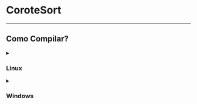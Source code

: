 # CoroteSort
---
## Como Compilar?

<details>
 <summary><h3>Linux</h3></summary>

#### Pré-requisitos
1. **Git:** Para clonar o projeto.
2. **Compilador C++:** Pode ser o GCC ou outro que funcione com o CMake.
3. **CMake:** Instale o CMake para a compilação.

#### Passos para Compilar e Executar
```bash
# 1. Clone o repositório e entre na pasta
git clone https://github.com/Largyrixa/Projeto-AED.git
cd CoroteSort

# 2. Crie a pasta de build e configure o projeto
mkdir build && cd build
cmake ..

# 3. Compile e execute o projeto
make && cd ..
./build/bin/CoroteSort
```

</details>

<details>
 <summary><h3>Windows</h3></summary>

#### Pré-requisitos

1.  **Git:** Essencial para clonar o projeto. Baixe em [git-scm.com](https://git-scm.com/download/win).
2.  **Compilador C++:** A extensão precisa de um compilador para funcionar. Instale **uma** das opções abaixo:
    * **(Mais fácil)** **Visual Studio Build Tools:** Instale o "Visual Studio Community 2022" (como na Opção 1 do guia anterior), garantindo que a carga de trabalho **"Desenvolvimento para desktop com C++"** esteja selecionada. Você não precisará usar a interface do Visual Studio, apenas o compilador que vem com ele.
    * **(Alternativa)** **MinGW-w64:** Siga as instruções para instalar o MinGW-w64 via MSYS2 (como na Opção 2 do guia anterior) e adicione-o ao PATH do sistema.
3.  **Visual Studio Code:** Baixe em [code.visualstudio.com](https://code.visualstudio.com/).
4.  **Extensões do VS Code:** Dentro do VS Code, vá até a aba de Extensões (Ctrl+Shift+X) e instale:
    * `CMake Tools` (da Microsoft)
    * `C/C++` (da Microsoft)

#### Passos para Compilar e Executar

1.  **Clonar e Abrir o Projeto:**
    * Clone o repositório usando o Git.
    * Abra o **VS Code** e vá em `File > Open Folder...` para abrir a pasta raiz do projeto (`CoroteSort`).

2.  **Selecionar o Compilador (Kit):**
    * Logo após abrir a pasta, a extensão CMake Tools deve mostrar uma notificação na parte inferior da tela, perguntando se você deseja configurar o projeto. Clique em `Yes`.
    * Em seguida, ela pedirá para você "Select a Kit". Uma lista suspensa aparecerá no topo com os compiladores que ela encontrou no seu sistema.
    * Selecione o compilador que você instalou (ex: `Visual C++ Build Tools` ou `GCC for MinGW-w64`).
    * *Se nenhuma notificação aparecer, pressione `Ctrl+Shift+P` para abrir a Paleta de Comandos, digite `CMake: Select a Kit` e pressione Enter.*

3.  **Configurar e Compilar (Build):**
    * Após selecionar o Kit, a extensão irá configurar o projeto automaticamente (equivalente a `cmake ..`). Você verá o progresso no painel "Output".
    * Na **barra de status azul** na parte inferior do VS Code, você verá vários botões. Clique no botão **`[Build]`**.
    * Isso irá compilar todo o projeto (equivalente a `cmake --build .`).

4.  **Executar o Programa:**
    * Na mesma barra de status, clique no **ícone de Play** (▶️) ou no botão que diz `[Run]`.
    * A extensão irá compilar o projeto (se houver mudanças) e depois executar o `CoroteSort.exe`. A saída do seu programa aparecerá no Terminal Integrado do VS Code.

5.  **(Opcional) Depurar:**
    * Para depurar o código (usar breakpoints, inspecionar variáveis), clique no **ícone de inseto (🐞)** ao lado do botão de Play.
</details>
